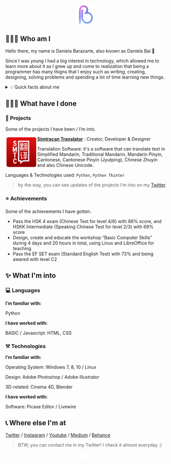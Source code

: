 

<p align="center">
<img height="auto" width="12%" src="https://github.com/danielabai/danielabai/blob/main/logo/gif/CuteGradient.gif?raw=true"/>
<p>
  
## 👩🏼‍💻 Who am I

Hello there, my name is Daniela Barazarte, also known as Daniela Bai 🤍

Since I was young I had a big interest in technology, which allowed me to learn more about it as I grew up and come to realization that being a programmer has many thigns that I enjoy such as writing, creating, designing, solving problems and spending a lot of time learning new things.

<p>
<div>
<details>
  <summary> 💡 Quick facts about me</summary>

- 🇻🇪 Right now I live in my home country Venezuela

- 🐍 I can speak multiple languages as English (C1-C2), Mandarin Chinese (B2) and Portuguese (B1)… and if you want to count it, Python too!

- ✍🏻 I post some of my experiences and research results on my [Personal Blog](https://danielabai.medium.com/) and sometimes on my [Youtube Account](https://www.youtube.com/channel/UCR27ZeJPvnTQpPIdU9JKpnw)

- 👩🏼‍🎨 I’m also into Graphic Design and my personal Portafolio is available on [Behance](https://www.behance.net/danielabai)

- 👩🏼‍💻 But right now I’m mainly working on my ability as a programmer posting new projects here on GitHub
</details>
<p>
 
## 👷🏼‍♀️ What have I done

### 🚀 Projects

Some of the projects I have been / I’m into.

<img align="left" height="100px" width="100px" alt="Simtracan Translator Logo" src="https://github.com/danielabai/danielabai/blob/main/projects/Simtracan%20Translator.png?raw=true"/>

**[Simtracan Translator](https://github.com/danielabai/simtracan-translator)** : Creator, Developer & Designer

Translation Software: it's a software that can translate text in Simplified Mandarin, Traditional Mandarin, Mandarin Pinyin, Cantonese, Cantonese Pinyin (Jyutping), Chinese Zhuyin and also Chinese Unicode.

Languages & Technologies used: `Python`, `Python Tkinter`

  
> by the way, you can see updates of the projects I’m into on my [Twitter](https://twitter.com/danielabai8)
> 

### ⭐ Achievements

Some of the achievements I have gotten.

- Pass the HSK 4 exam (Chinese Test for level 4/6) with 88% score, and HSKK Intermediate (Speaking Chinese Test for level 2/3) with 69% score
- Design, create and educate the workshop “Basic Computer Skills” during 4 days and 20 hours in total, using Linux and LibreOffice for teaching
- Pass the EF SET exam (Standard English Test) with 73% and being awared with level C2

## ✨ What I'm into

### 💻 Languages

**I’m familiar with:**

Python

**I have worked with:**

BASIC / Javascript: HTML, CSS

### ⚒️ Technologies

**I’m familiar with:**

Operating System: Windows 7, 8, 10 / Linux

Design: Adobe Photoshop / Adobe Illustrator 

3D-related: Cinema 4D, Blender

**I have worked with:**

Software: Picaxe Editor / Livewire

## 📞 Where else I'm at

[Twitter](https://twitter.com/danielabai8) / [Instagram](https://instagram.com/danielabai8)  / [Youtube](https://www.youtube.com/channel/UCR27ZeJPvnTQpPIdU9JKpnw)  / [Medium](https://danielabai.medium.com/)  / [Behance](https://www.behance.net/danielabai)
<p>

> BTW, you can contact me in my Twitter! I check it almost everyday :)
>
  

<p align="center">
<img height="auto" width="5%" alt="Daniela Bai Logo (in GIF)" src="https://github.com/danielabai/danielabai/blob/main/logo/gif/Black2White.gif?raw=true"/>
</p>
